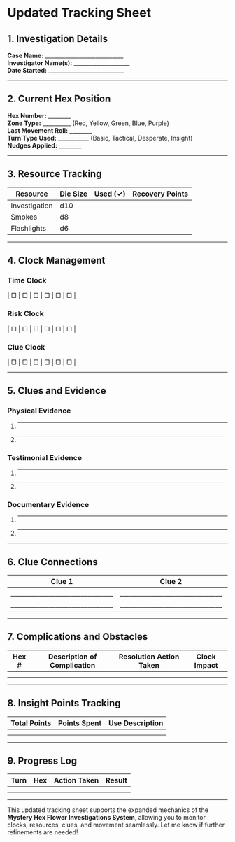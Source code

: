# Updated Tracking Sheet

## **1. Investigation Details**

**Case Name:** ____________________________  
**Investigator Name(s):** ____________________  
**Date Started:** ___________________________  

---

## **2. Current Hex Position**

**Hex Number:** ________  
**Zone Type:** __________ (Red, Yellow, Green, Blue, Purple)  
**Last Movement Roll:** ________  
**Turn Type Used:** ___________ (Basic, Tactical, Desperate, Insight)  
**Nudges Applied:** ________  

---

## **3. Resource Tracking**

| Resource         | Die Size | Used (✓) | Recovery Points |
|------------------|----------|----------|-----------------|
| Investigation    | d10      |          |                 |
| Smokes           | d8       |          |                 |
| Flashlights      | d6       |          |                 |

---

## **4. Clock Management**

### **Time Clock**
| □ | □ | □ | □ | □ | □ |

### **Risk Clock**
| □ | □ | □ | □ | □ | □ |

### **Clue Clock**
| □ | □ | □ | □ | □ | □ |

---

## **5. Clues and Evidence**

### **Physical Evidence**
1. ______________________________________________________  
2. ______________________________________________________  

### **Testimonial Evidence**
1. ______________________________________________________  
2. ______________________________________________________  

### **Documentary Evidence**
1. ______________________________________________________  
2. ______________________________________________________  

---

## **6. Clue Connections**

| Clue 1                          | Clue 2                          | Connection Notes                         |
|----------------------------------|----------------------------------|------------------------------------------|
| ________________________________ | ________________________________ | ________________________________________ |
| ________________________________ | ________________________________ | ________________________________________ |

---

## **7. Complications and Obstacles**

| Hex # | Description of Complication                          | Resolution Action Taken                | Clock Impact |
|-------|-------------------------------------------------------|---------------------------------------|--------------|
|       |                                                       |                                       |              |
|       |                                                       |                                       |              |

---

## **8. Insight Points Tracking**

| Total Points | Points Spent | Use Description                                  |
|--------------|--------------|--------------------------------------------------|
|              |              |                                                  |
|              |              |                                                  |

---

## **9. Progress Log**

| Turn | Hex | Action Taken                              | Result                                   |
|------|-----|------------------------------------------|-----------------------------------------|
|      |     |                                          |                                         |
|      |     |                                          |                                         |

---

This updated tracking sheet supports the expanded mechanics of the **Mystery Hex Flower Investigations System**, allowing you to monitor clocks, resources, clues, and movement seamlessly. Let me know if further refinements are needed!

